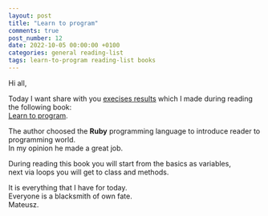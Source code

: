 ```yaml
---
layout: post
title: "Learn to program"
comments: true
post_number: 12
date: 2022-10-05 00:00:00 +0100
categories: general reading-list
tags: learn-to-program reading-list books
---
```


Hi all,

Today I want share with you <a href="https://github.com/mateusz-piotrowski/learn-to-program">execises results</a> which I made during reading the following book:  
<a href="https://pine.fm/LearnToProgram">Learn to program</a>.

The author choosed the <strong>Ruby</strong> programming language to introduce reader to programming world.  
In my opinion he made a great job.

During reading this book you will start from the basics as variables,  
next via loops you will get to class and methods.

It is everything that I have for today.  
Everyone is a blacksmith of own fate.  
Mateusz.
